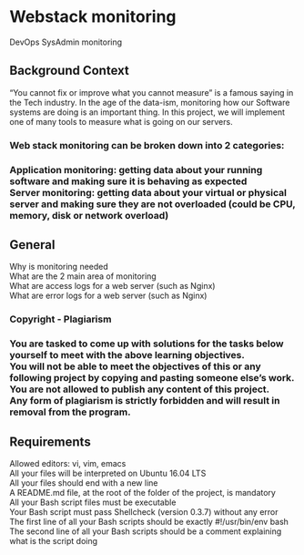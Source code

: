 <h1>Webstack monitoring</h1>
DevOps
SysAdmin
monitoring

<h2>Background Context</h2>
“You cannot fix or improve what you cannot measure” is a famous saying in the Tech industry. In the age of the data-ism, monitoring how our Software systems are doing is an important thing. In this project, we will implement one of many tools to measure what is going on our servers.

<h3>Web stack monitoring can be broken down into 2 categories:<h3>

<p>Application monitoring: getting data about your running software and making sure it is behaving as expected<br>
Server monitoring: getting data about your virtual or physical server and making sure they are not overloaded (could be CPU, memory, disk or network overload)</p>

<h2>General</h2>
<p>
Why is monitoring needed<br>
What are the 2 main area of monitoring<br>
What are access logs for a web server (such as Nginx)<br>
What are error logs for a web server (such as Nginx)<br>
</p>
<h3>Copyright - Plagiarism<h3>
<p>
You are tasked to come up with solutions for the tasks below yourself to meet with the above learning objectives.<br>
You will not be able to meet the objectives of this or any following project by copying and pasting someone else’s work.<br>
You are not allowed to publish any content of this project.<br>
Any form of plagiarism is strictly forbidden and will result in removal from the program.<br>
</p>
<h2>Requirements</h2>
<p>
Allowed editors: vi, vim, emacs<br>
All your files will be interpreted on Ubuntu 16.04 LTS<br>
All your files should end with a new line<br>
A README.md file, at the root of the folder of the project, is mandatory<br>
All your Bash script files must be executable<br>
Your Bash script must pass Shellcheck (version 0.3.7) without any error<br>
The first line of all your Bash scripts should be exactly #!/usr/bin/env bash<br>
The second line of all your Bash scripts should be a comment explaining what is the script doing<br>
</p>
